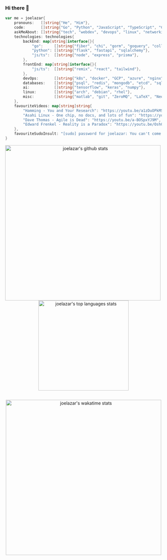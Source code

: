 ### Hi there 👋

```go
var me = joelazar{
    pronouns:   []string{"He", "Him"},
    code:       []string{"Go", "Python", "JavaScript", "TypeScript", "C++", "C", "Bash", "Lua"},
    askMeAbout: []string{"tech", "webdev", "devops", "linux", "networking", "ai"},
    technologies: technologies{
        backEnd: map[string]interface{}{
            "go":     []string{"fiber", "chi", "gorm", "goquery", "colly"},
            "python": []string{"flask", "fastapi", "sqlalchemy"},
            "js/ts":  []string{"node", "express", "prisma"},
        },
        frontEnd: map[string]interface{}{
            "js/ts":  []string{"remix", "react", "tailwind"},
        },
        devOps:       []string{"k8s", "docker", "GCP", "azure", "nginx", "GitlabCI", "CircleCI", "Github Actions"},
        databases:    []string{"psql", "redis", "mongodb", "etcd", "sqlite"},
        ai:           []string{"tensorflow", "keras", "numpy"},
        linux:        []string{"arch", "debian", "rhel"},
        misc:         []string{"matlab", "git", "ZeroMQ", "LaTeX", "Neovim"},
    },
    favouriteVideos: map[string]string{
        "Hamming - You and Your Research": "https://youtu.be/a1zDuOPkMSw",
        "Asahi Linux - One chip, no docs, and lots of fun": "https://youtu.be/COlvP4hODpY",
        "Dave Thomas - Agile is Dead": "https://youtu.be/a-BOSpxYJ9M",
        "Edward Frenkel - Reality is a Paradox": "https://youtu.be/Osh0-J3T2nY"
    },
    favouriteSudoInsult: "[sudo] password for joelazar: You can't come in. Our tiger has got flu",
}
```

<div align="center">
  <img width=500 style="padding-right: 40px;" src="https://github-readme-stats.vercel.app/api?username=joelazar&show_icons=true&theme=github_dark_dimmed&count_private=true&include_all_commits=true&show=reviews,prs_merged,prs_merged_percentage" alt="joelazar's github stats" />
  <img height=290 src="https://github-readme-stats.vercel.app/api/top-langs/?username=joelazar&size_weight=0.2&count_weight=0.8&show_icons=true&theme=github_dark_dimmed&hide=matlab,css,html" alt="joelazar's top languages stats" />
  <a href="https://wakatime.com/@joelazar">
    <img width=500 style="padding-top: 30px;" src="https://github-readme-stats.vercel.app/api/wakatime?username=joelazar&theme=github_dark_dimmed&layout=compact" alt="joelazar's wakatime stats" />
  </a>
</div>
